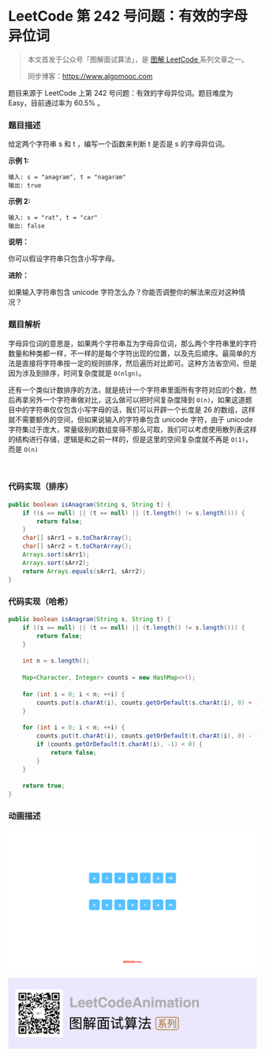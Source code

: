 # LeetCode 第 242 号问题：有效的字母异位词

> 本文首发于公众号「图解面试算法」，是 [图解 LeetCode ](<https://github.com/MisterBooo/LeetCodeAnimation>) 系列文章之一。
>
> 同步博客：https://www.algomooc.com

题目来源于 LeetCode 上第 242 号问题：有效的字母异位词。题目难度为 Easy，目前通过率为 60.5% 。

### 题目描述

给定两个字符串 s 和 t ，编写一个函数来判断 t 是否是 s 的字母异位词。

**示例 1:**

```
输入: s = "anagram", t = "nagaram"
输出: true
```

**示例 2:**

```
输入: s = "rat", t = "car"
输出: false
```

**说明：**

你可以假设字符串只包含小写字母。

**进阶：**

如果输入字符串包含 unicode 字符怎么办？你能否调整你的解法来应对这种情况？

### 题目解析

字母异位词的意思是，如果两个字符串互为字母异位词，那么两个字符串里的字符数量和种类都一样，不一样的是每个字符出现的位置，以及先后顺序。最简单的方法是直接将字符串按一定的规则排序，然后遍历对比即可。这种方法省空间，但是因为涉及到排序，时间复杂度就是 `O(nlgn)`。

还有一个类似计数排序的方法，就是统计一个字符串里面所有字符对应的个数，然后再拿另外一个字符串做对比，这么做可以把时间复杂度降到 `O(n)`，如果这道题目中的字符串仅仅包含小写字母的话，我们可以开辟一个长度是 26 的数组，这样就不需要额外的空间，但如果说输入的字符串包含 unicode 字符，由于 unicode 字符集过于庞大，常量级别的数组变得不那么可取，我们可以考虑使用散列表这样的结构进行存储，逻辑是和之前一样的，但是这里的空间复杂度就不再是 `O(1)`，而是 `O(n)`

<br>

### 代码实现（排序）

```java
public boolean isAnagram(String s, String t) {
    if ((s == null) || (t == null) || (t.length() != s.length())) {
        return false;
    }
    char[] sArr1 = s.toCharArray();
    char[] sArr2 = t.toCharArray();
    Arrays.sort(sArr1);
    Arrays.sort(sArr2);
    return Arrays.equals(sArr1, sArr2);
}
```

### 代码实现（哈希）

```java
public boolean isAnagram(String s, String t) {
    if ((s == null) || (t == null) || (t.length() != s.length())) {
        return false;
    }
    
    int n = s.length();

    Map<Character, Integer> counts = new HashMap<>();

    for (int i = 0; i < n; ++i) {
        counts.put(s.charAt(i), counts.getOrDefault(s.charAt(i), 0) + 1);
    }

    for (int i = 0; i < n; ++i) {
        counts.put(t.charAt(i), counts.getOrDefault(t.charAt(i), 0) - 1);
        if (counts.getOrDefault(t.charAt(i), -1) < 0) {
            return false;
        }
    }

    return true;
}
```

### 动画描述

![](../Animation/242.gif)


![](../../Pictures/qrcode.jpg)